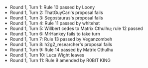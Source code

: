 - Round 1, Turn 1:  Rule 10 passed by Loony
- Round 1, Turn 2:  ThatGuyCarl's proposal fails
- Round 1, Turn 3:  Segostaurus's proposal fails
- Round 1, Turn 4:  Rule 11 passed by whitehat
- Round 1, Turn 5:  Willbert cedes to Matrix Cthulhu; rule 12 passed
- Round 1, Turn 6:  MrHankey fails to take turn
- Round 1, Turn 7:  Rule 13 passed by Veganzombeh
- Round 1, Turn 8:  h2g2_researcher's proposal fails
- Round 1, Turn 9:  Rule 14 passed by Matrix Cthulhu
- Round 1, Turn 10: Luca Wight leaves
- Round 1, Turn 11: Rule 9 amended by R0BIT KING